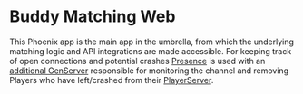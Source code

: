# Buddy Matching Web
This Phoenix app is the main app in the umbrella, from which the underlying matching logic
and API integrations are made accessible. For keeping track of open connections and potential
crashes [Presence](https://hexdocs.pm/phoenix/Phoenix.Presence.html) is used with an [additional GenServer](lib/buddy_matching_web/presence/leave_tracker.ex) responsible for monitoring the channel and removing Players who have left/crashed from their [PlayerServer](../buddy_matching/lib/player_server/player_server.ex).
